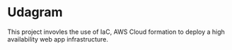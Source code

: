 # Udagram
This project invovles the use of IaC, AWS Cloud formation to deploy a high availability web app infrastructure.
